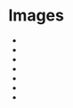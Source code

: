 <h1>Images</h1>
    <ul>
        <li><a href="https://drive.google.com/file/d/1J1Pe3LiCndkafm1iUtG2wU7E858FPZ7n/view?usp=drive_link"></a></li>
        <li><a href="https://drive.google.com/file/d/1lCFiYAtNzS4cFmkbdxW9jYMEWVB_XYeH/view?usp=drive_link"></a></li>
        <li><a href="https://drive.google.com/file/d/1QYo_jxkys6X_IP49_AJqBXvhQ8v6LvXq/view?usp=drive_link"></a></li>
        <li><a href="https://drive.google.com/file/d/1QYPAPHHhDa82lO7fYNHT3mvD_gaN13ml/view?usp=drive_link"></a></li>
        <li><a href="https://drive.google.com/file/d/1eideDOEQ3rwrOzdgu1QUsn69HnRe3oez/view?usp=drive_link"></a></li>
        <li><a href="https://drive.google.com/file/d/192Gp16d5WwH7rpo29NNhIq_eBtFqSl_1/view?usp=drive_link"></a></li>
        <li><a href="https://drive.google.com/file/d/13OnbsNWE_wLYekLRO1x1lBBBGcjPECxv/view?usp=drive_link"></a></li>
    </ul>